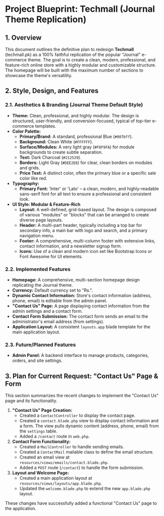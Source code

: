 # Project Blueprint: Techmall (Journal Theme Replication)

## 1. Overview

This document outlines the definitive plan to redesign **Techmall** (techmall.pk) as a 100% faithful replication of the popular "Journal" e-commerce theme. The goal is to create a clean, modern, professional, and feature-rich online store with a highly modular and customizable structure. The homepage will be built with the maximum number of sections to showcase the theme's versatility.

## 2. Style, Design, and Features

### 2.1. Aesthetics & Branding (Journal Theme Default Style)

*   **Theme:** Clean, professional, and highly modular. The design is structured, user-friendly, and conversion-focused, typical of top-tier e-commerce templates.
*   **Color Palette:**
    *   **Primary/Brand:** A standard, professional Blue (`#007bff`).
    *   **Background:** Clean White (`#FFFFFF`).
    *   **Surface/Modules:** A very light gray (`#F8F9FA`) for module backgrounds to create subtle separation.
    *   **Text:** Dark Charcoal (`#212529`).
    *   **Borders:** Light Gray (`#DEE2E6`) for clear, clean borders on modules and grids.
    *   **Price Text:** A distinct color, often the primary blue or a specific sale color like red.
*   **Typography:**
    *   **Primary Font:** 'Inter' or 'Lato' – a clean, modern, and highly-readable sans-serif font for all text to ensure a professional and consistent look.
*   **UI Style: Modular & Feature-Rich**
    *   **Layout:** A well-defined, grid-based layout. The design is composed of various "modules" or "blocks" that can be arranged to create diverse page layouts.
    *   **Header:** A multi-part header, typically including a top bar for secondary info, a main bar with logo and search, and a primary navigation menu.
    *   **Footer:** A comprehensive, multi-column footer with extensive links, contact information, and a newsletter signup form.
    *   **Icons:** Use of a clean and modern icon set like Bootstrap Icons or Font Awesome for UI elements.

### 2.2. Implemented Features

*   **Homepage:** A comprehensive, multi-section homepage design replicating the Journal theme.
*   **Currency:** Default currency set to "Rs.".
*   **Dynamic Contact Information:** Store's contact information (address, phone, email) is editable from the admin panel.
*   **"Contact Us" Page:** A page displaying contact information from the admin settings and a contact form.
*   **Contact Form Submission:** The contact form sends an email to the administrator's email address (from settings).
*   **Application Layout:** A consistent `layouts.app` blade template for the main application layout.

### 2.3. Future/Planned Features

*   **Admin Panel:** A backend interface to manage products, categories, orders, and site settings.

## 3. Plan for Current Request: "Contact Us" Page & Form

This section summarizes the recent changes to implement the "Contact Us" page and its functionality.

1.  **"Contact Us" Page Creation:**
    *   Created a `ContactController` to display the contact page.
    *   Created a `contact.blade.php` view to display contact information and a form. The view pulls dynamic content (address, phone, email) from the `settings` table.
    *   Added a `/contact` route in `web.php`.
2.  **Contact Form Functionality:**
    *   Created a `MailController` to handle sending emails.
    *   Created a `ContactMail` mailable class to define the email structure.
    *   Created an email view at `resources/views/emails/contact.blade.php`.
    *   Added a `POST` route (`/contact`) to handle the form submission.
3.  **Layout and Welcome Page:**
    *   Created a main application layout at `resources/views/layouts/app.blade.php`.
    *   Updated the `welcome.blade.php` to extend the new `app.blade.php` layout.

These changes have successfully added a functional "Contact Us" page to the application.

